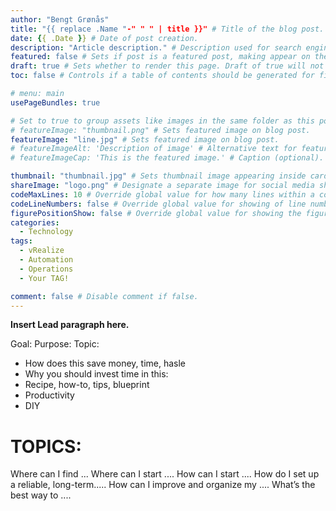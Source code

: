 ```yaml
---
author: "Bengt Grønås"
title: "{{ replace .Name "-" " " | title }}" # Title of the blog post.
date: {{ .Date }} # Date of post creation.
description: "Article description." # Description used for search engine.
featured: false # Sets if post is a featured post, making appear on the home page side bar.
draft: true # Sets whether to render this page. Draft of true will not be rendered.
toc: false # Controls if a table of contents should be generated for first-level links automatically.

# menu: main
usePageBundles: true 

# Set to true to group assets like images in the same folder as this post.
# featureImage: "thumbnail.png" # Sets featured image on blog post.
featureImage: "line.jpg" # Sets featured image on blog post.
# featureImageAlt: 'Description of image' # Alternative text for featured image.
# featureImageCap: 'This is the featured image.' # Caption (optional).

thumbnail: "thumbnail.jpg" # Sets thumbnail image appearing inside card on homepage.
shareImage: "logo.png" # Designate a separate image for social media sharing.
codeMaxLines: 10 # Override global value for how many lines within a code block before auto-collapsing.
codeLineNumbers: false # Override global value for showing of line numbers within code block.
figurePositionShow: false # Override global value for showing the figure label.
categories:
  - Technology
tags:
  - vRealize
  - Automation
  - Operations
  - Your TAG! 

comment: false # Disable comment if false.
---
```


**Insert Lead paragraph here.**


Goal:
Purpose: 
Topic: 

* How does this save money, time, hasle
* Why you should invest time in this:
* Recipe, how-to, tips, blueprint
* Productivity 
* DIY

# TOPICS: 
 Where can I find ...
 Where can I start ....
 How can I start ....
 How do I set up a reliable, long-term.....
 How can I improve and organize my ....
 What’s the best way to ....

